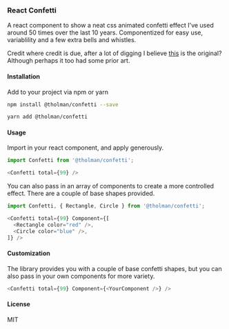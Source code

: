 ### React Confetti

A react component to show a neat css animated confetti effect I've used around 50 times over the last 10 years. Componentized for easy use, variablility and a few extra bells and whistles.

Credit where credit is due, after a lot of digging I believe [this](https://codepen.io/lukemeyrick/pen/oNoQROr) is the original? Although perhaps it too had some prior art.

#### Installation
Add to your project via npm or yarn

```bash
npm install @tholman/confetti --save
```

```bash
yarn add @tholman/confetti
```

#### Usage
Import in your react component, and apply generously.

```javascript
import Confetti from '@tholman/confetti';
```

```javascript
<Confetti total={99} />
```

You can also pass in an array of components to create a more controlled effect. There are a couple of base shapes provided.

```javascript
import Confetti, { Rectangle, Circle } from '@tholman/confetti';
```

```javascript
<Confetti total={99} Component={[
  <Rectangle color="red" />,
  <Circle color="blue" />,
]} />
```

#### Customization

The library provides you with a couple of base confetti shapes, but you can also pass in your own components for more variety.

```javascript
<Confetti total={99} Component={<YourComponent />} />
```

#### License
MIT

